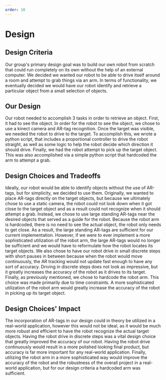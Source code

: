 ```yaml
---
order: 10
---
```


# Design

## Design Criteria

Our group's primary design goal was to build our own robot from scratch that could run completely on its own without the help of an external computer. We decided we wanted our robot to be able to drive itself around a room and attempt to grab things via an arm. In terms of functionality, we eventually decided we would have our robot identify and retrieve a particular object from a small selection of objects.

## Our Design

Our robot needed to accomplish 3 tasks in order to retrieve an object. First, it had to see the object.  In order for the robot to see the object, we chose to use a kinect camera and AR-tag recognition. Once the target was visible, we needed the robot to drive to the target. To accomplish this, we wrote a python script, that includes a proportional controller to drive the robot straight, as well as some logic to help the robot decide which direction it should drive. Finally, we had the robot attempt to pick up the target object. This was also accomplished via a simple python script that hardcoded the arm to attempt a grab.

## Design Choices and Tradeoffs

Ideally, our robot would be able to identify objects without the use of AR-tags, but for simplicity, we decided to use them. Originally, we wanted to place AR-tags directly on the target objects, but because we ultimately chose to use a static camera, the robot could not look down when it got close to the target object and as a result could not recognize when it should attempt a grab. Instead, we chose to use large standing AR-tags near the desired objects that served as a guide for the robot. Because the robot arm is hardcoded, there is no need to see the actual object, the robot only needs to get close. As a result, the large standing AR-tags are sufficient for our current implementation. However, if we were to ever implement a more sophisticated utilization of the robot arm, the large AR-tags would no longer be sufficient and we would have to reformulate how the robot locates its target objects. We also chose to have our robot drive in small discrete steps with short pauses in between because when the robot would move continuously, the AR tracking would not update fast enough to have any sort of accuracy. Driving in discrete steps does not look as impressive, but it greatly increases the accuracy of the robot as it drives to its target. Finally, as previously mentioned, we chose to hardcode the robot arm. This choice was made primarily due to time constraints. A more sophisticated utilization of the robot arm would greatly increase the accuracy of the robot in picking up its target object.

## Design Choices' Impact

The incorporation of AR-tags in our design could in theory be utilized in a real-world application, however this would not be ideal, as it would be much more robust and efficient to have the robot recognize the actual target objects. Having the robot drive in discrete steps was a vital design choice that greatly improved the accuracy of our robot. Having the robot drive continuously would result in a more polished looking final product, but accuracy is far more important for any real-world application. Finally, utilizing the robot arm in a more sophisticated way would improve the accuracy of the robot and the robustness of the overall project in a real-world application, but for our design criteria a hardcoded arm was sufficient.


